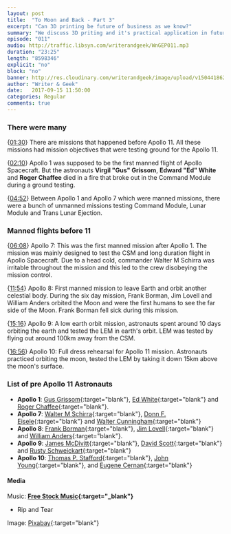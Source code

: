 ```yaml
---
layout: post
title:  "To Moon and Back - Part 3"
excerpt: "Can 3D printing be future of business as we know?"
summary: "We discuss 3D priting and it's practical application in future of lifestyle business."
episode: "011"
audio: http://traffic.libsyn.com/writerandgeek/WnGEP011.mp3
duration: "23:25"
length: "8598346"
explicit: "no"
block: "no"
banner: http://res.cloudinary.com/writerandgeek/image/upload/v1504418624/moon3.jpg
author: "Writer & Geek"
date:   2017-09-15 11:50:00
categories: Regular
comments: true
---
```


### There were many
{[01:30](#t=00:01:30)} There are missions that happened before Apollo 11. All these missions had mission objectives that were testing ground for the Apollo 11.

{[02:10](#t=00:02:10)} Apollo 1 was supposed to be the first manned flight of Apollo Spacecraft. But the astronauts **Virgil "Gus" Grissom**, **Edward "Ed" White** and **Roger Chaffee** died in a fire that broke out in the Command Module during a ground testing.

{[04:52](#t=00:04:52)} Between Apollo 1 and Apollo 7 which were manned missions, there were a bunch of unmanned missions testing Command Module, Lunar Module and Trans Lunar Ejection.

### Manned flights before 11
{[06:08](#t=00:06:08)} Apollo 7: This was the first manned mission after Apollo 1. The mission was mainly designed to test the CSM and long duration flight in Apollo Spacecraft. Due to a head cold, commander Walter M Schirra was irritable throughout the mission and this led to the crew disobeying the mission control.

{[11:54](#t=00:11:54)} Apollo 8: First manned mission to leave Earth and orbit another celestial body. During the six day mission, Frank Borman, Jim Lovell and William Anders orbited the Moon and were the first humans to see the far side of the Moon. Frank Borman fell sick during this mission.

{[15:16](#t=00:15:16)} Apollo 9: A low earth orbit mission, astronauts spent around 10 days orbiting the earth and tested the LEM in earth's orbit. LEM was tested by flying out around 100km away from the CSM.

{[16:56](#t=00:16:56)} Apollo 10: Full dress rehearsal for Apollo 11 mission. Astronauts practiced orbiting the moon, tested the LEM by taking it down 15km above the moon's surface.

### List of pre Apollo 11 Astronauts

- **Apollo 1**: [Gus Grissom](https://en.wikipedia.org/wiki/Gus_Grissom){:target="blank"}, [Ed White](https://en.wikipedia.org/wiki/Edward_Higgins_White){:target="blank"} and [Roger Chaffee](https://en.wikipedia.org/wiki/Roger_B._Chaffee){:target="blank"}.
- **Apollo 7**: [Walter M Schirra](https://en.wikipedia.org/wiki/Wally_Schirra){:target="blank"}, [Donn F. Eisele](https://en.wikipedia.org/wiki/Donn_F._Eisele){:target="blank"} and [Walter Cunningham](https://en.wikipedia.org/wiki/Walter_Cunningham){:target="blank"}
- **Apollo 8**: [Frank Borman](https://en.wikipedia.org/wiki/Frank_Borman){:target="blank"}, [Jim Lovell](https://en.wikipedia.org/wiki/Jim_Lovell){:target="blank"} and [William Anders](https://en.wikipedia.org/wiki/William_Anders){:target="blank"}.
- **Apollo 9**: [James McDivitt](https://en.wikipedia.org/wiki/James_McDivitt){:target="blank"}, [David Scott](https://en.wikipedia.org/wiki/David_Scott){:target="blank"} and [Rusty Schweickart](https://en.wikipedia.org/wiki/Rusty_Schweickart){:target="blank"}
- **Apollo 10**: [Thomas P. Stafford](https://en.wikipedia.org/wiki/Thomas_P._Stafford){:target="blank"}, [John Young](https://en.wikipedia.org/wiki/John_Young_(astronaut)){:target="blank"}, and [Eugene Cernan](https://en.wikipedia.org/wiki/Eugene_Cernan){:target="blank"}

#### Media
Music: **[Free Stock Music](https://www.freestockmusic.com){:target="_blank"}**
- Rip and Tear

Image: [Pixabay](https://pixabay.com/en/moon-satellite-space-capsule-lander-1372866/){:target="blank"}